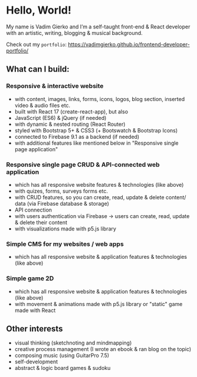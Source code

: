 # Hello, World!

My name is Vadim Gierko and I’m a self-taught front-end & React developer with an artistic, writing, blogging & musical background.

Check out my `portfolio`: https://vadimgierko.github.io/frontend-developer-portfolio/

## What can I build:

### Responsive & interactive website
- with content, images, links, forms, icons, logos, blog section, inserted video & audio files etc.
- built with React 17 (create-react-app), but also
- JavaScript (ES6) & jQuery (if needed)
- with dynamic & nested routing (React Router)
- styled with Bootstrap 5+ & CSS3 (+ Bootswatch & Bootstrap Icons)
- connected to Firebase 9.1 as a backend (if needed)
- with additional features like mentioned below in "Responsive single page application"

### Responsive single page CRUD & API-connected web application
- which has all responsive website features & technologies (like above)
- with quizes, forms, surveys forms etc.
- with CRUD features, so you can create, read, update & delete content/ data (via Firebase database & storage)
- API connection
- with users authentication via Firebase -> users can create, read, update & delete their content
- with visualizations made with p5.js library

### Simple CMS for my websites / web apps
- which has all responsive website & application features & technologies (like above)

### Simple game 2D
- which has all responsive website & application features & technologies (like above)
- with movement & animations made with p5.js library or "static" game made with React

## Other interests

- visual thinking (sketchnoting and mindmapping)
- creative process management (I wrote an ebook & ran blog on the topic)
- composing music (using GuitarPro 7.5)
- self-development
- abstract & logic board games & sudoku
